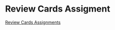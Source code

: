 
<h1> Review Cards Assigment</h1>
<p> <a href="Basic Web Design/Review Cards Assignment.html" target="_self">Review Cards Assignments</a></p>


